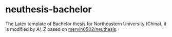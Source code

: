 # neuthesis-bachelor

The Latex template of Bachelor thesis for Northeastern University (China), it is modified by *AI, Z* based on [mervin0502/neuthesis](https://github.com/mervin0502/neuthesis).
